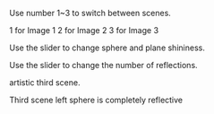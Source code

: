 Use number 1~3 to switch between scenes.

1 for Image 1
2 for Image 2
3 for Image 3

Use the slider to change sphere and plane shininess.

Use the slider to change the number of reflections.

artistic third scene.

Third scene left sphere is completely reflective